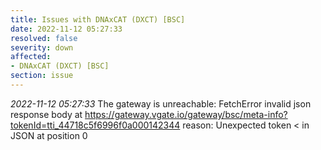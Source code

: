 ```yaml
---
title: Issues with DNAxCAT (DXCT) [BSC]
date: 2022-11-12 05:27:33
resolved: false
severity: down
affected:
- DNAxCAT (DXCT) [BSC]
section: issue
---
```


*2022-11-12 05:27:33* The gateway is unreachable: FetchError invalid json response body at https://gateway.vgate.io/gateway/bsc/meta-info?tokenId=tti_44718c5f6996f0a000142344 reason: Unexpected token < in JSON at position 0